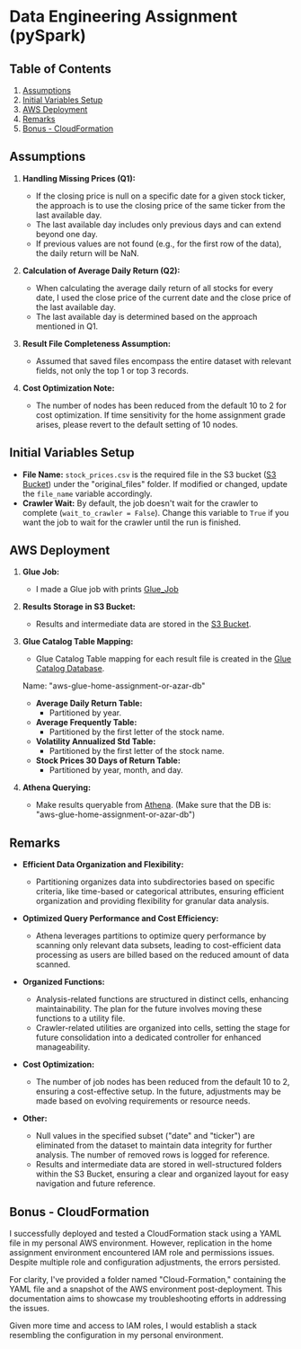 # Data Engineering Assignment (pySpark)

## Table of Contents
1. [Assumptions](#assumptions)
2. [Initial Variables Setup](#initial-variables-setup)
3. [AWS Deployment](#aws-deployment)
4. [Remarks](#remarks)
5. [Bonus - CloudFormation](#bonus---cloudformation)

## Assumptions
1. **Handling Missing Prices (Q1):**
   - If the closing price is null on a specific date for a given stock ticker, the approach is to use the closing price of the same ticker from the last available day.
   - The last available day includes only previous days and can extend beyond one day.
   - If previous values are not found (e.g., for the first row of the data), the daily return will be NaN.

2. **Calculation of Average Daily Return (Q2):**
   - When calculating the average daily return of all stocks for every date, I used the close price of the current date and the close price of the last available day.
   - The last available day is determined based on the approach mentioned in Q1.

3. **Result File Completeness Assumption:**
   - Assumed that saved files encompass the entire dataset with relevant fields, not only the top 1 or top 3 records.

4. **Cost Optimization Note:**
   - The number of nodes has been reduced from the default 10 to 2 for cost optimization. If time sensitivity for the home assignment grade arises, please revert to the default setting of 10 nodes.

## Initial Variables Setup
- **File Name:** `stock_prices.csv` is the required file in the S3 bucket ([S3 Bucket](https://s3.console.aws.amazon.com/s3/buckets/aws-glue-home-assignment-or-azar?region=us-east-1&bucketType=general&tab=objects)) under the "original_files" folder. If modified or changed, update the `file_name` variable accordingly.
- **Crawler Wait:** By default, the job doesn't wait for the crawler to complete (`wait_to_crawler = False`). Change this variable to `True` if you want the job to wait for the crawler until the run is finished.

## AWS Deployment
1. **Glue Job:**
   - I made a Glue job with prints [Glue_Job](https://us-east-1.console.aws.amazon.com/gluestudio/home?region=us-east-1#/editor/job/aws-glue-home-assignment-or-azar/script)

2. **Results Storage in S3 Bucket:**
   - Results and intermediate data are stored in the [S3 Bucket](https://s3.console.aws.amazon.com/s3/buckets/aws-glue-home-assignment-or-azar?region=us-east-1&bucketType=general&tab=objects).

3. **Glue Catalog Table Mapping:**
   - Glue Catalog Table mapping for each result file is created in the [Glue Catalog Database](https://us-east-1.console.aws.amazon.com/glue/home?region=us-east-1#/v2/data-catalog/databases/view/aws-glue-home-assignment-or-azar-db?catalogId=249751718460). 
      
   Name: "aws-glue-home-assignment-or-azar-db"
      - **Average Daily Return Table:**
         - Partitioned by year.
      - **Average Frequently Table:**
         - Partitioned by the first letter of the stock name.
      - **Volatility Annualized Std Table:**
         - Partitioned by the first letter of the stock name.
      - **Stock Prices 30 Days of Return Table:**
         - Partitioned by year, month, and day.

4. **Athena Querying:**
   - Make results queryable from [Athena](https://us-east-1.console.aws.amazon.com/athena/home?region=us-east-1#/query-editor). (Make sure that the DB is: "aws-glue-home-assignment-or-azar-db")

## Remarks
- **Efficient Data Organization and Flexibility:** 
   - Partitioning organizes data into subdirectories based on specific criteria, like time-based or categorical attributes, ensuring efficient organization and providing flexibility for granular data analysis.

- **Optimized Query Performance and Cost Efficiency:** 
   - Athena leverages partitions to optimize query performance by scanning only relevant data subsets, leading to cost-efficient data processing as users are billed based on the reduced amount of data scanned.

- **Organized Functions:**
   - Analysis-related functions are structured in distinct cells, enhancing maintainability. The plan for the future involves moving these functions to a utility file.
   - Crawler-related utilities are organized into cells, setting the stage for future consolidation into a dedicated controller for enhanced manageability.

- **Cost Optimization:**
   - The number of job nodes has been reduced from the default 10 to 2, ensuring a cost-effective setup. In the future, adjustments may be made based on evolving requirements or resource needs.

- **Other:**
   - Null values in the specified subset ("date" and "ticker") are eliminated from the dataset to maintain data integrity for further analysis. The number of removed rows is logged for reference.
   - Results and intermediate data are stored in well-structured folders within the S3 Bucket, ensuring a clear and organized layout for easy navigation and future reference.

## Bonus - CloudFormation

I successfully deployed and tested a CloudFormation stack using a YAML file in my personal AWS environment. However, replication in the home assignment environment encountered IAM role and permissions issues. Despite multiple role and configuration adjustments, the errors persisted.

For clarity, I've provided a folder named "Cloud-Formation," containing the YAML file and a snapshot of the AWS environment post-deployment. This documentation aims to showcase my troubleshooting efforts in addressing the issues.

Given more time and access to IAM roles,  I would establish a stack resembling the configuration in my personal environment.
